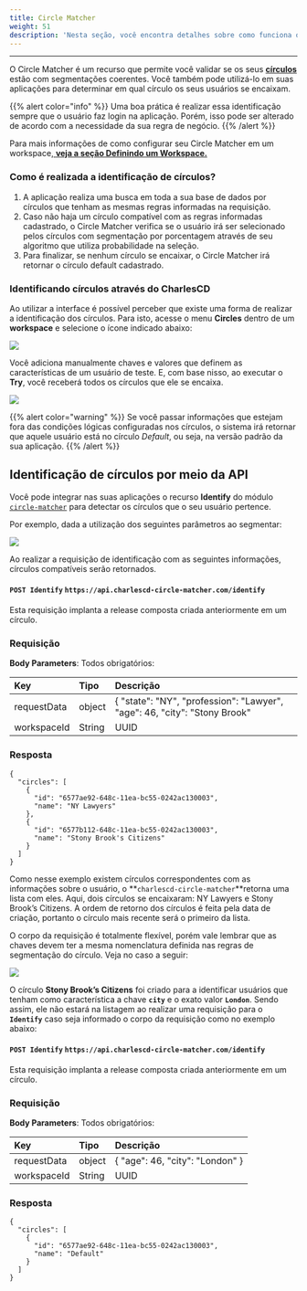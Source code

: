 ```yaml
---
title: Circle Matcher
weight: 51
description: 'Nesta seção, você encontra detalhes sobre como funciona o Circle Matcher.'
---
```


---

O Circle Matcher é um recurso que permite você validar se os seus [**círculos**](/pt/referência/círculo/) estão com segmentações coerentes. Você também pode utilizá-lo em suas aplicações para determinar em qual círculo os seus usuários se encaixam.

{{% alert color="info" %}}
Uma boa prática é realizar essa identificação sempre que o usuário faz login na aplicação. Porém, isso pode ser alterado de acordo com a necessidade da sua regra de negócio.
{{% /alert %}}

Para mais informações de como configurar seu Circle Matcher em um workspace,[ **veja a seção Definindo um Workspace.**](/pt/primeiros-passos/definindo-um-workspace/visao-geral/)

### **Como é realizada a identificação de círculos?**

1. A aplicação realiza uma busca em toda a sua base de dados por círculos que tenham as mesmas regras informadas na requisição. 
2. Caso não haja um círculo compatível com as regras informadas cadastrado, o Circle Matcher verifica se o usuário irá ser selecionado pelos círculos com segmentação por porcentagem através de seu algoritmo que utiliza probabilidade na seleção.
3. Para finalizar, se nenhum círculo se encaixar, o Circle Matcher irá retornar o círculo default cadastrado.  

### Identificando círculos através do CharlesCD

Ao utilizar a interface é possível perceber que existe uma forma de realizar a identificação dos círculos. Para isto, acesse o menu **Circles** dentro de um **workspace** e selecione o ícone indicado abaixo:

![](/shared/circle-matcher%20%282%29.png)

Você adiciona manualmente chaves e valores que definem as características de um usuário de teste. E, com base nisso, ao executar o **Try**, você receberá todos os círculos que ele se encaixa.  

![](/shared/circle-matcher.gif)

{{% alert color="warning" %}}
Se você passar informações que estejam fora das condições lógicas configuradas nos círculos, o sistema irá retornar que aquele usuário está no círculo _Default_, ou seja, na versão padrão da sua aplicação.
{{% /alert %}}

## **Identificação de círculos por meio da API**

Você pode integrar nas suas aplicações o recurso **Identify** do módulo [`circle-matcher`](https://github.com/ZupIT/charlescd/tree/master/circle-matcher) para detectar os círculos que o seu usuário pertence.

Por exemplo, dada a utilização dos seguintes parâmetros ao segmentar:

![](/shared/circlematcher-identificacao-de-circulos-atraves-da-api.png)

Ao realizar a requisição de identificação com as seguintes informações, círculos compatíveis serão retornados.

#### `POST Identify` `https://api.charlescd-circle-matcher.com/identify` 

Esta requisição implanta a release composta criada anteriormente em um círculo.

### **Requisição**

**Body Parameters**: Todos obrigatórios:

| Key | Tipo | Descrição |
| :--- | :--- | :--- |
| requestData | object | { "state": "NY", "profession": "Lawyer", "age": 46, "city": "Stony Brook"  |
| workspaceId | String | UUID |


### **Resposta**
```text
{
  "circles": [
    {
      "id": "6577ae92-648c-11ea-bc55-0242ac130003",
      "name": "NY Lawyers"
    },
    {
      "id": "6577b112-648c-11ea-bc55-0242ac130003",
      "name": "Stony Brook's Citizens"
    }
  ]
}
```


Como nesse exemplo existem círculos correspondentes com as informações sobre o usuário, o **`charlescd-circle-matcher`**retorna uma lista com eles. Aqui, dois círculos se encaixaram: NY Lawyers e Stony Brook’s Citizens. A ordem de retorno dos círculos é feita pela data de criação, portanto o círculo mais recente será o primeiro da lista.

O corpo da requisição é totalmente flexível, porém vale lembrar que as chaves devem ter a mesma nomenclatura definida nas regras de segmentação do círculo. Veja no caso a seguir:

![](/shared/circle-matcher-stony-brooks-citizens.png)

O círculo **Stony Brook’s Citizens** foi criado para a identificar usuários que tenham como característica a chave **`city`** e o exato valor **`London`**. Sendo assim, ele não estará na listagem ao realizar uma requisição para o **`Identify`** caso seja informado o corpo da requisição como no exemplo abaixo:

#### `POST Identify` `https://api.charlescd-circle-matcher.com/identify` 

Esta requisição implanta a release composta criada anteriormente em um círculo.

### **Requisição**

**Body Parameters**: Todos obrigatórios:

| Key | Tipo | Descrição |
| :--- | :--- | :--- |
| requestData | object | { "age": 46, "city": "London" } |
| workspaceId | String | UUID |


### **Resposta**
```
{
  "circles": [
    {
      "id": "6577ae92-648c-11ea-bc55-0242ac130003",
      "name": "Default"
    }
  ]
}
```